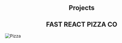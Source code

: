 
 <div align="center">
    <h2>Projects</h1>
  </div>

  <div align="center">
    <h2>FAST REACT PIZZA CO</h1>
  </div>
  
 ![Pizza](https://github.com/korniykom/Road-To-React/assets/81708839/5e2ccb54-dc96-4274-9cc3-0caf6cc4d922)








